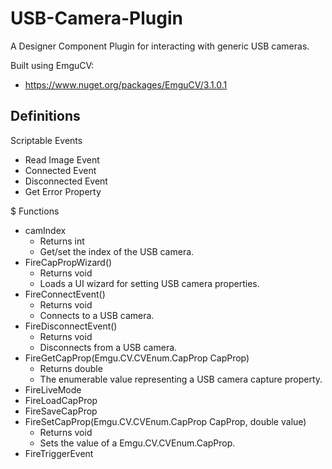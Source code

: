 # USB-Camera-Plugin

A Designer Component Plugin for interacting with generic USB cameras.

Built using EmguCV:
- https://www.nuget.org/packages/EmguCV/3.1.0.1

## Definitions

Scriptable Events
- Read Image Event
- Connected Event
- Disconnected Event
- Get Error Property

$ Functions
- camIndex
	- Returns int
	- Get/set the index of the USB camera.
- FireCapPropWizard()
	- Returns void
	- Loads a UI wizard for setting USB camera properties.
- FireConnectEvent()
	- Returns void
	- Connects to a USB camera.
- FireDisconnectEvent()
	- Returns void
	- Disconnects from a USB camera.
- FireGetCapProp(Emgu.CV.CVEnum.CapProp CapProp)
	- Returns double
	- The enumerable value representing a USB camera capture property.
- FireLiveMode
- FireLoadCapProp
- FireSaveCapProp
- FireSetCapProp(Emgu.CV.CVEnum.CapProp CapProp, double value)
	- Returns void
	- Sets the value of a Emgu.CV.CVEnum.CapProp.
- FireTriggerEvent